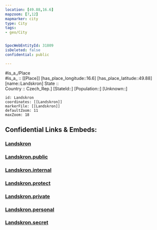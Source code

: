 ```yaml
---
location: [49.88,16.6] 
mapzoom: [7,12] 
mapmarker: city 
type: City
tags:
- geo/City


SpocWebEntityId: 31809
isDeleted: false
confidential: public

---
```

#is_a_/Place  
#is_a_ :: [[Place]] 
[has_place_longitude::16.6] 
[has_place_latitude::49.88] 
[name::Landskron] 
State ::  
Country :: Czech_Rep.] 
[StateId::] 
[Population::] 
[Unknown::] 


```leaflet
id: Landskron
coordinates: [[Landskron]] 
markerFile: [[Landskron]] 
defaultZoom: 11 
maxZoom: 18
```


## Confidential Links & Embeds: 

### [Landskron](/_Standards/Earth/Continent/Europe/Europe~Central/Czech_Republic/regions~Czech_Republic/Pardubický/City/Landskron.md) 

### [Landskron.public](/_public/Earth/Continent/Europe/Europe~Central/Czech_Republic/regions~Czech_Republic/Pardubický/City/Landskron.public.md) 

### [Landskron.internal](/_internal/Earth/Continent/Europe/Europe~Central/Czech_Republic/regions~Czech_Republic/Pardubický/City/Landskron.internal.md) 

### [Landskron.protect](/_protect/Earth/Continent/Europe/Europe~Central/Czech_Republic/regions~Czech_Republic/Pardubický/City/Landskron.protect.md) 

### [Landskron.private](/_private/Earth/Continent/Europe/Europe~Central/Czech_Republic/regions~Czech_Republic/Pardubický/City/Landskron.private.md) 

### [Landskron.personal](/_personal/Earth/Continent/Europe/Europe~Central/Czech_Republic/regions~Czech_Republic/Pardubický/City/Landskron.personal.md) 

### [Landskron.secret](/_secret/Earth/Continent/Europe/Europe~Central/Czech_Republic/regions~Czech_Republic/Pardubický/City/Landskron.secret.md)

